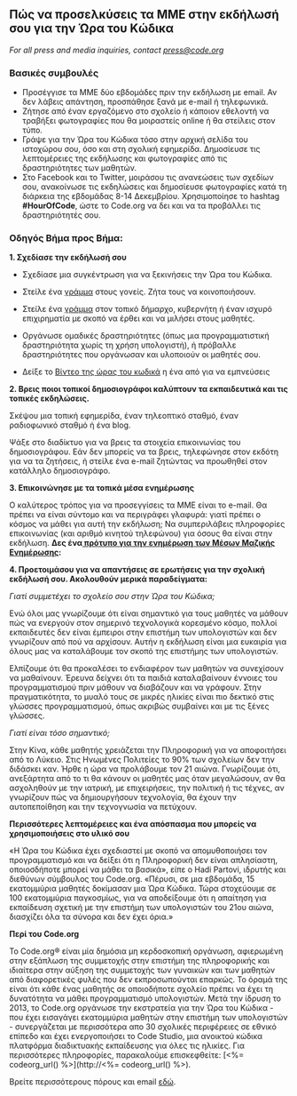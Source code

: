 



## Πώς να προσελκύσεις τα ΜΜΕ στην εκδήλωσή σου για την Ώρα του Κώδικα

*For all press and media inquiries, contact <press@code.org>*

### Βασικές συμβουλές

  * Προσέγγισε τα ΜΜΕ δύο εβδομάδες πριν την εκδήλωση με email. Αν δεν λάβεις απάντηση, προσπάθησε ξανά με e-mail ή τηλεφωνικά.
  * Ζήτησε από έναν εργαζόμενο στο σχολείο ή κάποιον εθελοντή να τραβήξει φωτογραφίες που θα μοιραστείς online ή θα στείλεις στον τύπο.
  * Γράψε για την Ώρα του Κώδικα τόσο στην αρχική σελίδα του ιστοχώρου σου, όσο και στη σχολική εφημερίδα. Δημοσίευσε τις λεπτομέρειες της εκδήλωσης και φωτογραφίες από τις δραστηριότητες των μαθητών.
  * Στο Facebook και το Twitter, μοιράσου τις ανανεώσεις των σχεδίων σου, ανακοίνωσε τις εκδηλώσεις και δημοσίευσε φωτογραφίες κατά τη διάρκεια της εβδομάδας 8-14 Δεκεμβρίου. Χρησιμοποίησε το hashtag **#HourOfCode**, ώστε το Code.org να δει και να τα προβάλλει τις δραστηριότητές σου.

### Οδηγός Βήμα προς Βήμα:

**1. Σχεδίασε την εκδήλωσή σου**

  * Σχεδίασε μια συγκέντρωση για να ξεκινήσεις την Ώρα του Κώδικα.
  * Στείλε ένα [γράμμα](<%= hoc_uri('/resources/#sample-emails') %>) στους γονείς. Ζήτα τους να κοινοποιήσουν.
  * Στείλε ένα [γράμμα](<%= hoc_uri('/resources/#sample-emails') %>) στον τοπικό δήμαρχο, κυβερνήτη ή έναν ισχυρό επιχιρηματία με σκοπό να έρθει και να μιλήσει στους μαθητές.
  * Οργάνωσε ομαδικές δραστηριότητες (όπως μια προγραμματιστική δραστηριότητα χωρίς τη χρήση υπολογιστή), ή πρόβαλλε δραστηριότητες που οργάνωσαν και υλοποιούν οι μαθητές σου.
  * Δείξε το [Βίντεο της ώρας του κωδικά](<%= hoc_uri('/') %>) η ένα από  για να εμπνεύσεις </li> </ul> 
    
    **2. Βρεις ποιοι τοπικοί δημοσιογράφοι καλύπτουν τα εκπαιδευτικά και τις τοπικές εκδηλώσεις.**
    
    Σκέψου μια τοπική εφημερίδα, έναν τηλεοπτικό σταθμό, έναν ραδιοφωνικό σταθμό ή ένα blog.
    
    Ψάξε στο διαδίκτυο για να βρεις τα στοιχεία επικοινωνίας του δημοσιογράφου. Εάν δεν μπορείς να τα βρεις, τηλεφώνησε στον εκδότη για να τα ζητήσεις, ή στείλε ένα e-mail ζητώντας να προωθηθεί στον κατάλληλο δημοσιογράφο.
    
    **3. Επικοινώνησε με τα τοπικά μέσα ενημέρωσης**
    
    Ο καλύτερος τρόπος για να προσεγγίσεις τα ΜΜΕ είναι το e-mail. Θα πρέπει να είναι σύντομο και να περιγράφει γλαφυρά: γιατί πρέπει ο κόσμος να μάθει για αυτή την εκδήλωση; Να συμπεριλάβεις πληροφορίες επικοινωνίας (και αριθμό κινητού τηλεφώνου) για όσους θα είναι στην εκδήλωση. **Δες ένα[ πρότυπο για την ενημέρωση των Μέσων Μαζικής Ενημέρωσης](<%= hoc_uri('/resources#sample-emails') %>):**
    
    **4. Προετοιμάσου για να απαντήσεις σε ερωτήσεις για την σχολική εκδήλωσή σου. Ακολουθούν μερικά παραδείγματα:**
    
    *Γιατί συμμετέχει το σχολείο σου στην Ώρα του Κώδικα;*
    
    Ενώ όλοι μας γνωρίζουμε ότι είναι σημαντικό για τους μαθητές να μάθουν πώς να ενεργούν στον σημερινό τεχνολογικά κορεσμένο κόσμο, πολλοί εκπαιδευτές δεν είναι έμπειροι στην επιστήμη των υπολογιστών και δεν γνωρίζουν από πού να αρχίσουν. Αυτήν η εκδήλωση είναι μια ευκαιρία για όλους μας να καταλάβουμε τον σκοπό της επιστήμης των υπολογιστών.
    
    Ελπίζουμε ότι θα προκαλέσει το ενδιαφέρον των μαθητών να συνεχίσουν να μαθαίνουν. Έρευνα δείχνει ότι τα παιδιά καταλαβαίνουν έννοιες του προγραμματισμού πριν μάθουν να διαβάζουν και να γράφουν. Στην πραγματικότητα, το μυαλό τους σε μικρές ηλικίες είναι πιο δεκτικό στις γλώσσες προγραμματισμού, όπως ακριβώς συμβαίνει και με τις ξένες γλώσσες.
    
    *Γιατί είναι τόσο σημαντικό;*
    
    Στην Κίνα, κάθε μαθητής χρειάζεται την Πληροφορική για να αποφοιτήσει από το Λύκειο. Στις Ηνωμένες Πολιτείες το 90% των σχολείων δεν την διδάσκει καν. Ήρθε η ώρα να προλάβουμε τον 21 αιώνα. Γνωρίζουμε ότι, ανεξάρτητα από το τι θα κάνουν οι μαθητές μας όταν μεγαλώσουν, αν θα ασχοληθούν με την ιατρική, με επιχειρήσεις, την πολιτική ή τις τέχνες, αν γνωρίζουν πώς να δημιουργήσουν τεχνολογία, θα έχουν την αυτοπεποίθηση και την τεχνογνωσία να πετύχουν.
    
    **Περισσότερες λεπτομέρειες και ένα απόσπασμα που μπορείς να χρησιμοποιήσεις στο υλικό σου**
    
    «Η Ώρα του Κώδικα έχει σχεδιαστεί με σκοπό να απομυθοποιήσει τον προγραμματισμό και να δείξει ότι η Πληροφορική δεν είναι απλησίαστη, οποιοσδήποτε μπορεί να μάθει τα βασικά», είπε ο Hadi Partovi, ιδρυτής και διεθύνων σύμβουλος του Code.org. «Πέρυσι, σε μια εβδομάδα, 15 εκατομμύρια μαθητές δοκίμασαν μια Ώρα Κώδικα. Τώρα στοχεύουμε σε 100 εκατομμύρια παγκοσμίως, για να αποδείξουμε ότι η απαίτηση για εκπαίδευση σχετική με την επιστήμη των υπολογιστών του 21ου αιώνα, διασχίζει όλα τα σύνορα και δεν έχει όρια.»
    
    **Περί του Code.org**
    
    Το Code.org® είναι μία δημόσια μη κερδοσκοπική οργάνωση, αφιερωμένη στην εξάπλωση της συμμετοχής στην επιστήμη της πληροφορικής και ιδιαίτερα στην αύξηση της συμμετοχής των γυναικών και των μαθητών από διαφορετικές φυλές που δεν εκπροσωπούνται επαρκώς. Το όραμά της είναι ότι κάθε ένας μαθητής σε οποιοδήποτε σχολείο πρέπει να έχει τη δυνατότητα να μάθει προγραμματισμό υπολογιστών. Μετά την ίδρυση το 2013, το Code.org οργάνωσε την εκστρατεία για την Ώρα του Κώδικα - που έχει εισαγάγει εκατομμύρια μαθητών στην επιστήμη των υπολογιστών - συνεργάζεται με περισσότερα απο 30 σχολικές περιφέρειες σε εθνικό επίπεδο και έχει ενεργοποιήσει το Code Studio, μια ανοικτού κώδικα πλατφόρμα διαδικτυακής εκπαίδευσης για όλες τις ηλικίες. Για περισσότερες πληροφορίες, παρακαλούμε επισκεφθείτε: [<%= codeorg_url() %>](http://<%= codeorg_url() %>).
    
      
    Βρείτε περισσότερους πόρους και email [ εδώ](<%= hoc_uri('/resources') %>).
    
    